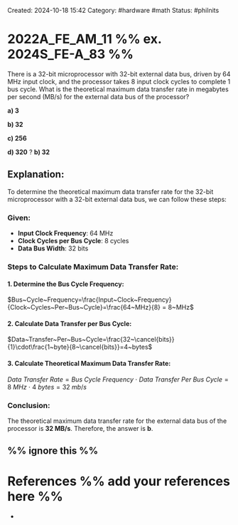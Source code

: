 Created: 2024-10-18 15:42
Category: #hardware #math
Status: #philnits


# 2022A_FE_AM_11 %% ex. 2024S_FE-A_83 %%

There is a 32-bit microprocessor with 32-bit external data bus, driven by 64 MHz input clock, and the processor takes 8 input clock cycles to complete 1 bus cycle. What is the theoretical maximum data transfer rate in megabytes per second (MB/s) for the external data bus of the processor?

**a) 3**

**b) 32**

**c) 256**

**d) 320**
? 
**b) 32**
## **Explanation:**
To determine the theoretical maximum data transfer rate for the 32-bit microprocessor with a 32-bit external data bus, we can follow these steps:
### **Given:**
- **Input Clock Frequency**: 64 MHz
- **Clock Cycles per Bus Cycle**: 8 cycles
- **Data Bus Width**: 32 bits
### **Steps to Calculate Maximum Data Transfer Rate:**

#### **1. Determine the Bus Cycle Frequency:**

 $Bus~Cycle~Frequency=\frac{Input~Clock~Frequency}{Clock~Cycles~Per~Bus~Cycle}=\frac{64~MHz}{8} = 8~MHz$

#### **2. Calculate Data Transfer per Bus Cycle**:

 $Data~Transfer~Per~Bus~Cycle=\frac{32~\cancel{bits}}{1}\cdot\frac{1~byte}{8~\cancel{bits}}=4~bytes$

#### **3. Calculate Theoretical Maximum Data Transfer Rate**:

 $Data~Transfer~Rate=Bus~Cycle~Frequency~\cdot~Data~Transfer~Per~Bus~Cycle=8~MHz~\cdot~4~bytes=32~mb/s$
### **Conclusion:**
The theoretical maximum data transfer rate for the external data bus of the processor is **32 MB/s**.
Therefore, the answer is **b**.



%% ignore this %%
---









# References %% add your references here %%
- 
